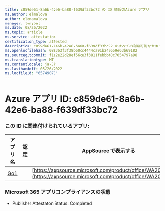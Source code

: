 ```yaml
---
title: c859de61-8a6b-42e6-ba88-f639df33bc72 の ID 情報のAzure アプリ
ms.author: elmalova
author: elenamalova
manager: tonybal
ms.date: 05/26/2022
ms.topic: article
ms.service: attestation
certification_type: attested
description: c859de61-8a6b-42e6-ba88-f639df33bc72 のすべての利用可能なセキュリティとコンプライアンス情報。
ms.openlocfilehash: 088363f3f38b60cc4444ca91b24c659e63b69182
ms.sourcegitcommit: f1a2e22d28ef56ce3f3811febbbf8c7054797a98
ms.translationtype: MT
ms.contentlocale: ja-JP
ms.lasthandoff: 05/26/2022
ms.locfileid: "65749071"
---
```

# <a name="azure-app-id-c859de61-8a6b-42e6-ba88-f639df33bc72"></a>Azure アプリ ID: c859de61-8a6b-42e6-ba88-f639df33bc72


### <a name="apps-associated-with-this-id"></a>この ID に関連付けられているアプリ:
| **アプリ名** | **認定** | **AppSource で表示する** |
|--------------|---------------|-----------------------|
| [Go1](../forward/WA200001484.md) |  | [https://appsource.microsoft.com/product/office/WA200001484](https://appsource.microsoft.com/product/office/WA200001484) |

### <a name="microsoft-365-app-compliance-status"></a>Microsoft 365 アプリコンプライアンスの状態
- Publisher Attestaton Status: Completed
